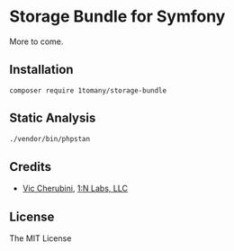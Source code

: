 # Storage Bundle for Symfony
More to come.

## Installation
```
composer require 1tomany/storage-bundle
```

## Static Analysis
``` bash
./vendor/bin/phpstan
```

## Credits
- [Vic Cherubini](https://github.com/viccherubini), [1:N Labs, LLC](https://1tomany.com)

## License
The MIT License
